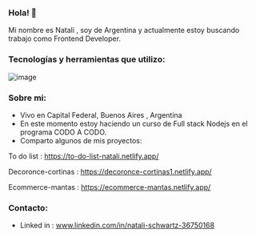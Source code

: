 ### Hola! 👋

Mi nombre es Natali , soy de Argentina y actualmente estoy buscando trabajo como Frontend Developer.

### Tecnologías y herramientas que utilizo:

![image](https://github.com/natalischwartz/natalischwartz/assets/93062972/f53309c7-3f28-441e-a09b-528ebc0728fd)


### Sobre mi:
- Vivo en Capital Federal, Buenos Aires , Argentina
- En este momento estoy haciendo un curso de Full stack Nodejs en el programa CODO A CODO.
- Comparto algunos de mis proyectos:

To do list : https://to-do-list-natali.netlify.app/

Decoronce-cortinas : https://decoronce-cortinas1.netlify.app/

Ecommerce-mantas : https://ecommerce-mantas.netlify.app/

### Contacto:
- Linked in : www.linkedin.com/in/natali-schwartz-36750168






